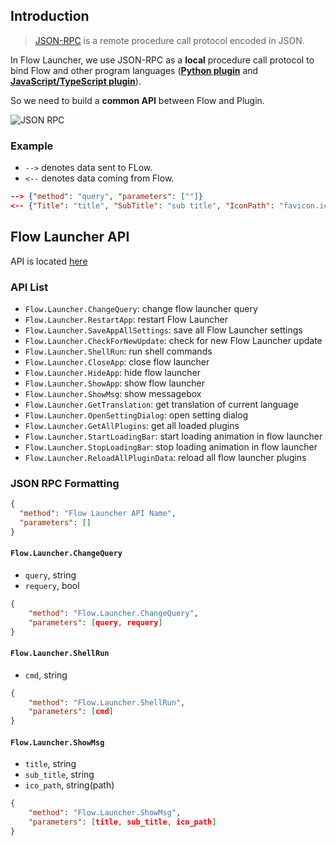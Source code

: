 ## Introduction

> [JSON-RPC](https://en.wikipedia.org/wiki/JSON-RPC) is a remote procedure call protocol encoded in JSON.

In Flow Launcher, we use JSON-RPC as a **local** procedure call protocol to bind Flow and other program languages ([**Python plugin**](/py-develop-plugins.md) and [**JavaScript/TypeScript plugin**](/nodejs-develop-plugins.md)).

So we need to build a **common API** between Flow and Plugin.

![JSON RPC](/assets/jsonrpc.png)

### Example

- `-->` denotes data sent to FLow.
- `<--` denotes data coming from Flow.

```json
--> {"method": "query", "parameters": [""]}
<-- {"Title": "title", "SubTitle": "sub title", "IconPath": "favicon.ico"}
```

## Flow Launcher API

API is located [here](https://github.com/Flow-Launcher/Flow.Launcher/blob/master/Flow.Launcher.Plugin/Interfaces/IPublicAPI.cs)

### API List

- `Flow.Launcher.ChangeQuery`: change flow launcher query
- `Flow.Launcher.RestartApp`: restart Flow Launcher
- `Flow.Launcher.SaveAppAllSettings`: save all Flow Launcher settings
- `Flow.Launcher.CheckForNewUpdate`: check for new Flow Launcher update
- `Flow.Launcher.ShellRun`: run shell commands
- `Flow.Launcher.CloseApp`: close flow launcher
- `Flow.Launcher.HideApp`: hide flow launcher
- `Flow.Launcher.ShowApp`: show flow launcher
- `Flow.Launcher.ShowMsg`: show messagebox
- `Flow.Launcher.GetTranslation`: get translation of current language
- `Flow.Launcher.OpenSettingDialog`: open setting dialog
- `Flow.Launcher.GetAllPlugins`: get all loaded plugins
- `Flow.Launcher.StartLoadingBar`: start loading animation in flow launcher
- `Flow.Launcher.StopLoadingBar`: stop loading animation in flow launcher
- `Flow.Launcher.ReloadAllPluginData`: reload all flow launcher plugins

### JSON RPC Formatting

```json
{
  "method": "Flow Launcher API Name",
  "parameters": []
}
```

#### `Flow.Launcher.ChangeQuery`

- `query`, string
- `requery`, bool

```json
{
    "method": "Flow.Launcher.ChangeQuery",
    "parameters": [query, requery]
}
```

#### `Flow.Launcher.ShellRun`

- `cmd`, string

```json
{
    "method": "Flow.Launcher.ShellRun",
    "parameters": [cmd]
}
```

#### `Flow.Launcher.ShowMsg`

- `title`, string
- `sub_title`, string
- `ico_path`, string(path)

```json
{
    "method": "Flow.Launcher.ShowMsg",
    "parameters": [title, sub_title, ico_path]
}
```
